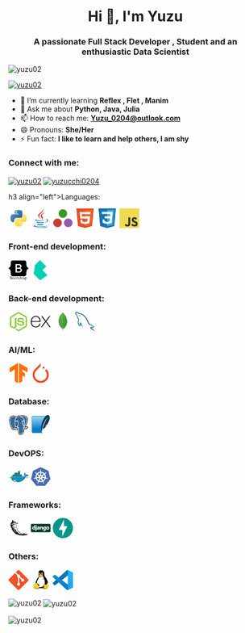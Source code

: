 <h1 align="center">Hi 👋, I'm Yuzu</h1>
<h3 align="center">A passionate Full Stack Developer , Student and an enthusiastic Data Scientist</h3>

<p align="left"> <img src="https://komarev.com/ghpvc/?username=yuzu02&label=Profile%20views&color=0e75b6&style=flat" alt="yuzu02" /> </p>

<p align="left"> <a href="https://github.com/ryo-ma/github-profile-trophy"><img src="https://github-profile-trophy.vercel.app/?username=yuzu02&theme=darkhub" alt="yuzu02" /></a> </p>

- 🌱 I’m currently learning **Reflex , Flet , Manim**
- 💬 Ask me about **Python, Java, Julia**
- 📫 How to reach me: **Yuzu_0204@outlook.com**
- 😄 Pronouns: **She/Her**
- ⚡ Fun fact: **I like to learn and help others, I am shy**

<h3 align="left">Connect with me:</h3>
<p align="left">
<a href="https://dev.to/yuzu02" target="blank"><img align="center" src="https://raw.githubusercontent.com/rahuldkjain/github-profile-readme-generator/master/src/images/icons/Social/devto.svg" alt="yuzu02" height="30" width="40" /></a>
<a href="https://instagram.com/yuzucchi0204" target="blank"><img align="center" src="https://raw.githubusercontent.com/rahuldkjain/github-profile-readme-generator/master/src/images/icons/Social/instagram.svg" alt="yuzucchi0204" height="30" width="40" /></a>
</p>

h3 align="left">Languages:</h3>
<p align="left">
  <img src="https://raw.githubusercontent.com/devicons/devicon/master/icons/python/python-original.svg" alt="python" width="40" height="40"/>
  <img src="https://raw.githubusercontent.com/devicons/devicon/master/icons/java/java-original.svg" alt="java" width="40" height="40"/>
  <img src="https://raw.githubusercontent.com/devicons/devicon/master/icons/julia/julia-original.svg" alt="julia" width="40" height="40"/>
  <img src="https://raw.githubusercontent.com/devicons/devicon/master/icons/html5/html5-original.svg" alt="html5" width="40" height="40"/>
  <img src="https://raw.githubusercontent.com/devicons/devicon/master/icons/css3/css3-original.svg" alt="css3" width="40" height="40"/>
  <img src="https://raw.githubusercontent.com/devicons/devicon/master/icons/javascript/javascript-original.svg" alt="javascript" width="40" height="40"/>
</p>

<h3 align="left">Front-end development:</h3>
<p align="left">
  <img src="https://raw.githubusercontent.com/devicons/devicon/master/icons/bootstrap/bootstrap-plain-wordmark.svg" alt="bootstrap" width="40" height="40"/>
  <img src="https://raw.githubusercontent.com/devicons/devicon/master/icons/bulma/bulma-plain.svg" alt="bulma" width="40" height="40"/>
</p>

<h3 align="left">Back-end development:</h3>
<p align="left">
  <img src="https://raw.githubusercontent.com/devicons/devicon/master/icons/nodejs/nodejs-original.svg" alt="nodejs" width="40" height="40"/>
  <img src="https://raw.githubusercontent.com/devicons/devicon/master/icons/express/express-original.svg" alt="express" width="40" height="40"/>
  <img src="https://raw.githubusercontent.com/devicons/devicon/master/icons/mongodb/mongodb-original.svg" alt="mongodb" width="40" height="40"/>
  <img src="https://raw.githubusercontent.com/devicons/devicon/master/icons/mysql/mysql-original.svg" alt="mysql" width="40" height="40"/>
</p>

<h3 align="left">AI/ML:</h3>
<p align="left">
  <img src="https://raw.githubusercontent.com/devicons/devicon/master/icons/tensorflow/tensorflow-original.svg" alt="tensorflow" width="40" height="40"/>
  <img src="https://raw.githubusercontent.com/devicons/devicon/master/icons/pytorch/pytorch-original.svg" alt="pytorch" width="40" height="40"/>
</p>

<h3 align="left">Database:</h3>
<p align="left">
  <img src="https://raw.githubusercontent.com/devicons/devicon/master/icons/postgresql/postgresql-original.svg" alt="postgresql" width="40" height="40"/>
  <img src="https://raw.githubusercontent.com/devicons/devicon/master/icons/sqlite/sqlite-original.svg" alt="sqlite" width="40" height="40"/>
</p>

<h3 align="left">DevOPS:</h3>
<p align="left">
  <img src="https://raw.githubusercontent.com/devicons/devicon/master/icons/docker/docker-original.svg" alt="docker" width="40" height="40"/>
  <img src="https://raw.githubusercontent.com/devicons/devicon/master/icons/kubernetes/kubernetes-plain.svg" alt="kubernetes" width="40" height="40"/>
</p>

<h3 align="left">Frameworks:</h3>
<p align="left">
  <img src="https://raw.githubusercontent.com/devicons/devicon/master/icons/flask/flask-original.svg" alt="flask" width="40" height="40"/>
  <img src="https://raw.githubusercontent.com/devicons/devicon/master/icons/django/django-original.svg" alt="django" width="40" height="40"/>
  <img src="https://raw.githubusercontent.com/devicons/devicon/master/icons/fastapi/fastapi-original.svg" alt="fastapi" width="40" height="40"/>
</p>

<h3 align="left">Others:</h3>
<p align="left">
  <img src="https://raw.githubusercontent.com/devicons/devicon/master/icons/git/git-original.svg" alt="git" width="40" height="40"/>
  <img src="https://raw.githubusercontent.com/devicons/devicon/master/icons/linux/linux-original.svg" alt="linux" width="40" height="40"/>
  <img src="https://raw.githubusercontent.com/devicons/devicon/master/icons/vscode/vscode-original.svg" alt="vscode" width="40" height="40"/>
</p>


<p><img align="left" src="https://github-readme-stats.vercel.app/api/top-langs?username=yuzu02&show_icons=true&locale=en&layout=compact&theme=dark" alt="yuzu02" /></p>

<p>&nbsp;<img align="center" src="https://github-readme-stats.vercel.app/api?username=yuzu02&show_icons=true&locale=en&theme=dark" alt="yuzu02" /></p>

<p><img align="center" src="https://github-readme-streak-stats.herokuapp.com/?user=yuzu02&theme=dark" alt="yuzu02" /></p>
